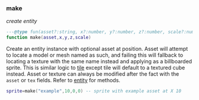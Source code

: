 ### make

_create entity_

```lua
---@type fun(asset?:string, x?:number, y?:number, z?:number, scale?:number)
function make(asset,x,y,z,scale)
```

Create an entity instance with optional asset at position. Asset will attempt to locate a model or mesh named as such, and failing this will fallback to locating a texture with the same name instead and applying as a billboarded sprite. This is similar logic to [tile](#tile) except tile will default to a textured cube instead. Asset or texture can always be modified after the fact with the `asset` or `tex` fields. Refer to [entity](#entity) for methods.

```lua
sprite=make("example",10,0,0) -- sprite with example asset at X 10
```
